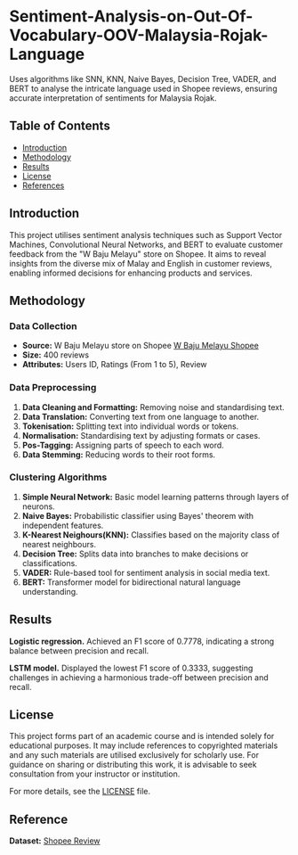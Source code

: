 # Sentiment-Analysis-on-Out-Of-Vocabulary-OOV-Malaysia-Rojak-Language
Uses algorithms like SNN, KNN, Naive Bayes, Decision Tree, VADER, and BERT to analyse the intricate language  used in Shopee reviews, ensuring accurate interpretation of sentiments for Malaysia Rojak.

## Table of Contents
- [Introduction](#introduction)
- [Methodology](#methodology)
- [Results](#results)
- [License](#license)
- [References](#references)

## Introduction

This project utilises sentiment analysis techniques such as Support Vector Machines, Convolutional Neural Networks, and BERT to evaluate customer feedback from the "W Baju Melayu" store on Shopee. It aims to reveal insights from the diverse mix of Malay and English in customer reviews, enabling informed decisions for enhancing products and services.

## Methodology

### Data Collection

- **Source:** W Baju Melayu store on Shopee [W Baju Melayu Shopee](https://shopee.com.my/wakakagiftshop)
- **Size:** 400 reviews
- **Attributes:** Users ID, Ratings (From 1 to 5), Review

### Data Preprocessing

1. **Data Cleaning and Formatting:** Removing noise and standardising text.
2. **Data Translation:** Converting text from one language to another.
3. **Tokenisation:** Splitting text into individual words or tokens.
4. **Normalisation:** Standardising text by adjusting formats or cases.
5. **Pos-Tagging:** Assigning parts of speech to each word.
6. **Data Stemming:** Reducing words to their root forms.

### Clustering Algorithms

1. **Simple Neural Network:** Basic model learning patterns through layers of neurons.
2. **Naive Bayes:** Probabilistic classifier using Bayes' theorem with independent features.
3. **K-Nearest Neighours(KNN):** Classifies based on the majority class of nearest neighbours.
4. **Decision Tree:** Splits data into branches to make decisions or classifications.
5. **VADER:** Rule-based tool for sentiment analysis in social media text.
6. **BERT:** Transformer model for bidirectional natural language understanding.

## Results

**Logistic regression.** Achieved an F1 score of 0.7778, indicating a strong balance between precision and recall.

**LSTM model.** Displayed the lowest F1 score of 0.3333, suggesting challenges in achieving a harmonious trade-off between precision and recall.

## License

This project forms part of an academic course and is intended solely for educational purposes. It may include references to copyrighted materials and any such materials are utilised exclusively for scholarly use. For guidance on sharing or distributing this work, it is advisable to seek consultation from your instructor or institution.

For more details, see the [LICENSE](./LICENSE.txt) file.

## Reference
**Dataset:** [Shopee Review](https://shopee.com.my/wakakagiftshop)
